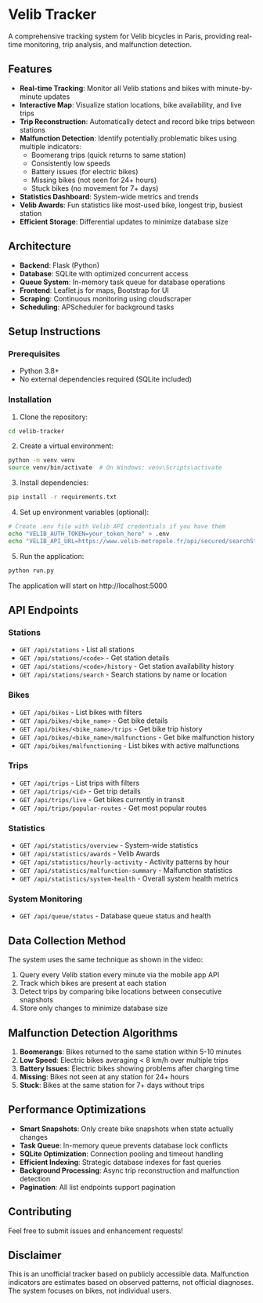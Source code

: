 # Velib Tracker

A comprehensive tracking system for Velib bicycles in Paris, providing real-time monitoring, trip analysis, and malfunction detection.

## Features

- **Real-time Tracking**: Monitor all Velib stations and bikes with minute-by-minute updates
- **Interactive Map**: Visualize station locations, bike availability, and live trips
- **Trip Reconstruction**: Automatically detect and record bike trips between stations
- **Malfunction Detection**: Identify potentially problematic bikes using multiple indicators:
  - Boomerang trips (quick returns to same station)
  - Consistently low speeds
  - Battery issues (for electric bikes)
  - Missing bikes (not seen for 24+ hours)
  - Stuck bikes (no movement for 7+ days)
- **Statistics Dashboard**: System-wide metrics and trends
- **Velib Awards**: Fun statistics like most-used bike, longest trip, busiest station
- **Efficient Storage**: Differential updates to minimize database size

## Architecture

- **Backend**: Flask (Python)
- **Database**: SQLite with optimized concurrent access
- **Queue System**: In-memory task queue for database operations
- **Frontend**: Leaflet.js for maps, Bootstrap for UI
- **Scraping**: Continuous monitoring using cloudscraper
- **Scheduling**: APScheduler for background tasks

## Setup Instructions

### Prerequisites

- Python 3.8+
- No external dependencies required (SQLite included)

### Installation

1. Clone the repository:
```bash
cd velib-tracker
```

2. Create a virtual environment:
```bash
python -m venv venv
source venv/bin/activate  # On Windows: venv\Scripts\activate
```

3. Install dependencies:
```bash
pip install -r requirements.txt
```

4. Set up environment variables (optional):
```bash
# Create .env file with Velib API credentials if you have them
echo "VELIB_AUTH_TOKEN=your_token_here" > .env
echo "VELIB_API_URL=https://www.velib-metropole.fr/api/secured/searchStation" >> .env
```

5. Run the application:
```bash
python run.py
```

The application will start on http://localhost:5000

## API Endpoints

### Stations
- `GET /api/stations` - List all stations
- `GET /api/stations/<code>` - Get station details
- `GET /api/stations/<code>/history` - Get station availability history
- `GET /api/stations/search` - Search stations by name or location

### Bikes
- `GET /api/bikes` - List bikes with filters
- `GET /api/bikes/<bike_name>` - Get bike details
- `GET /api/bikes/<bike_name>/trips` - Get bike trip history
- `GET /api/bikes/<bike_name>/malfunctions` - Get bike malfunction history
- `GET /api/bikes/malfunctioning` - List bikes with active malfunctions

### Trips
- `GET /api/trips` - List trips with filters
- `GET /api/trips/<id>` - Get trip details
- `GET /api/trips/live` - Get bikes currently in transit
- `GET /api/trips/popular-routes` - Get most popular routes

### Statistics
- `GET /api/statistics/overview` - System-wide statistics
- `GET /api/statistics/awards` - Velib Awards
- `GET /api/statistics/hourly-activity` - Activity patterns by hour
- `GET /api/statistics/malfunction-summary` - Malfunction statistics
- `GET /api/statistics/system-health` - Overall system health metrics

### System Monitoring
- `GET /api/queue/status` - Database queue status and health

## Data Collection Method

The system uses the same technique as shown in the video:
1. Query every Velib station every minute via the mobile app API
2. Track which bikes are present at each station
3. Detect trips by comparing bike locations between consecutive snapshots
4. Store only changes to minimize database size

## Malfunction Detection Algorithms

1. **Boomerangs**: Bikes returned to the same station within 5-10 minutes
2. **Low Speed**: Electric bikes averaging < 8 km/h over multiple trips
3. **Battery Issues**: Electric bikes showing problems after charging time
4. **Missing**: Bikes not seen at any station for 24+ hours
5. **Stuck**: Bikes at the same station for 7+ days without trips

## Performance Optimizations

- **Smart Snapshots**: Only create bike snapshots when state actually changes
- **Task Queue**: In-memory queue prevents database lock conflicts  
- **SQLite Optimization**: Connection pooling and timeout handling
- **Efficient Indexing**: Strategic database indexes for fast queries
- **Background Processing**: Async trip reconstruction and malfunction detection
- **Pagination**: All list endpoints support pagination

## Contributing

Feel free to submit issues and enhancement requests!

## Disclaimer

This is an unofficial tracker based on publicly accessible data. Malfunction indicators are estimates based on observed patterns, not official diagnoses. The system focuses on bikes, not individual users.